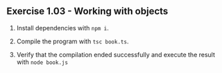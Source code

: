 ## Exercise 1.03 - Working with objects
1. Install dependencies with `npm i`.

2. Compile the program with `tsc book.ts`.

3. Verify that the compilation ended successfully and execute the result with `node book.js`